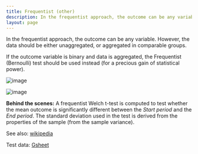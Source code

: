 ```yaml
---
title: Frequentist (other)
description: In the frequentist approach, the outcome can be any variable. However, the data should be either unaggregated, or aggregated in comparable groups.
layout: page
---
```


In the frequentist approach, the outcome can be any variable. However, the data should be either unaggregated, or aggregated in comparable groups.

If the outcome variable is binary and data is aggregated, the Frequentist (Bernoulli) test should be used instead (for a precious gain of statistical power).

![image]({{site.url}}/{{site.baseurl}}/core_app/impact/web_application/dashboard/models/frequentist/images/value_boxes_frequentist.png)

![image]({{site.url}}/{{site.baseurl}}/core_app/impact/web_application/dashboard/models/frequentist/images/frequentist.png)

**Behind the scenes:** A frequentist Welch t-test is computed to test whether the mean outcome is significantly different between the *Start period* and the *End period*. The standard deviation used in the test is derived from the properties of the sample (from the sample variance).

See also: [wikipedia](https://en.wikipedia.org/wiki/Welch’s_t-test)

Test data: [Gsheet](https://docs.google.com/spreadsheets/d/1VJJ2j5ldrSfvLQatd9SAikIJX_2dhBgDCjkdX_oUgB4/edit#gid=0)
